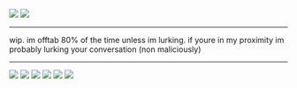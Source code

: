 ![](https://files.catbox.moe/hjpjgo.gif)
![](https://files.catbox.moe/hogc2t.gif)

---

wip. im offtab 80% of the time unless im lurking. if youre in my proximity im probably lurking your conversation (non maliciously)

---

![](https://files.catbox.moe/h7ksf9.jpg) ![](https://files.catbox.moe/tcpocq.gif) ![](https://files.catbox.moe/e4wa1k.gif) ![](https://files.catbox.moe/d7x4y6.jpg) ![](https://files.catbox.moe/xxp32b.jpg) ![](https://files.catbox.moe/62bso3.jpg)

